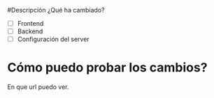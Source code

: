 #Descripción
¿Qué ha cambiado?

- [ ] Frontend
- [ ] Backend
- [ ] Configuración del server

# Cómo puedo probar los cambios?
En que url puedo ver.
